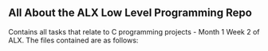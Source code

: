## All About the ALX Low Level Programming Repo ##

Contains all tasks that relate to C programming projects - Month 1 Week 2 of ALX.
The files contained are as follows:
